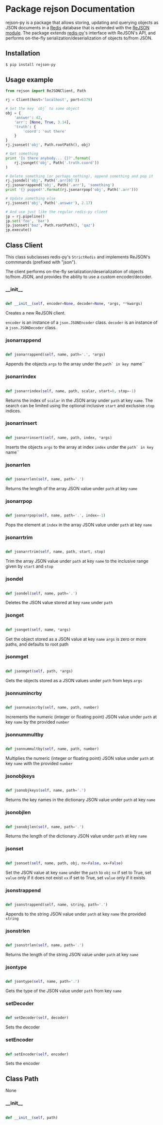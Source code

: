 # Package rejson Documentation


rejson-py is a package that allows storing, updating and querying objects as
JSON documents in a [Redis](https://redis.io) database that is extended with the
[ReJSON module](https://github.com/redislabsmodules/rejson). The package extends
[redis-py](https://github.com/andymccurdy/redis-py)'s interface with ReJSON's
API, and performs on-the-fly serialization/deserialization of objects to/from
JSON.

## Installation

```bash
$ pip install rejson-py
```

## Usage example

```python
from rejson import ReJSONClient, Path

rj = Client(host='localhost', port=6379)

# Set the key `obj` to some object
obj = {
    'answer': 42,
    'arr': [None, True, 3.14],
    'truth': {
        'coord': 'out there'
    }
}
rj.jsonset('obj', Path.rootPath(), obj)

# Get something
print 'Is there anybody... {}?'.format(
    rj.jsonget('obj', Path('.truth.coord'))
)

# Delete something (or perhaps nothing), append something and pop it
rj.jsondel('obj', Path('.arr[0]'))
rj.jsonarrappend('obj', Path('.arr'), 'something')
print '{} popped!'.format(rj.jsonarrpop('obj', Path('.arr')))

# Update something else
rj.jsonset('obj', Path('.answer'), 2.17)

# And use just like the regular redis-py client
jp = rj.pipeline()
jp.set('foo', 'bar')
jp.jsonset('baz', Path.rootPath(), 'qaz')
jp.execute()
```

## Class Client
This class subclasses redis-py's `StrictRedis` and implements ReJSON's
commmands (prefixed with "json").

The client performs on-the-fly serialization/deserialization of objects
to/from JSON, and provides the ability to use a custom encoder/decoder.
### \_\_init\_\_
```py

def __init__(self, encoder=None, decoder=None, *args, **kwargs)

```



Creates a new ReJSON client.


``encoder`` is an instance of a ``json.JSONEncoder`` class.
``decoder`` is an instance of a ``json.JSONDecoder`` class.


### jsonarrappend
```py

def jsonarrappend(self, name, path='.', *args)

```



Appends the objects ``args`` to the array under the ``path` in key
``name``


### jsonarrindex
```py

def jsonarrindex(self, name, path, scalar, start=0, stop=-1)

```



Returns the index of ``scalar`` in the JSON array under ``path`` at key
``name``. The search can be limited using the optional inclusive
``start`` and exclusive ``stop`` indices.


### jsonarrinsert
```py

def jsonarrinsert(self, name, path, index, *args)

```



Inserts the objects ``args`` to the array at index ``index`` under the
``path` in key ``name``


### jsonarrlen
```py

def jsonarrlen(self, name, path='.')

```



Returns the length of the array JSON value under ``path`` at key
``name``


### jsonarrpop
```py

def jsonarrpop(self, name, path='.', index=-1)

```



Pops the element at ``index`` in the array JSON value under ``path`` at
key ``name``


### jsonarrtrim
```py

def jsonarrtrim(self, name, path, start, stop)

```



Trim the array JSON value under ``path`` at key ``name`` to the 
inclusive range given by ``start`` and ``stop``


### jsondel
```py

def jsondel(self, name, path='.')

```



Deletes the JSON value stored at key ``name`` under ``path``


### jsonget
```py

def jsonget(self, name, *args)

```



Get the object stored as a JSON value at key ``name``
``args`` is zero or more paths, and defaults to root path


### jsonmget
```py

def jsonmget(self, path, *args)

```



Gets the objects stored as a JSON values under ``path`` from 
keys ``args``


### jsonnumincrby
```py

def jsonnumincrby(self, name, path, number)

```



Increments the numeric (integer or floating point) JSON value under
``path`` at key ``name`` by the provided ``number``


### jsonnummultby
```py

def jsonnummultby(self, name, path, number)

```



Multiplies the numeric (integer or floating point) JSON value under
``path`` at key ``name`` with the provided ``number``


### jsonobjkeys
```py

def jsonobjkeys(self, name, path='.')

```



Returns the key names in the dictionary JSON value under ``path`` at key
``name``


### jsonobjlen
```py

def jsonobjlen(self, name, path='.')

```



Returns the length of the dictionary JSON value under ``path`` at key
``name``


### jsonset
```py

def jsonset(self, name, path, obj, nx=False, xx=False)

```



Set the JSON value at key ``name`` under the ``path`` to ``obj``
``nx`` if set to True, set ``value`` only if it does not exist
``xx`` if set to True, set ``value`` only if it exists


### jsonstrappend
```py

def jsonstrappend(self, name, string, path='.')

```



Appends to the string JSON value under ``path`` at key ``name`` the
provided ``string``


### jsonstrlen
```py

def jsonstrlen(self, name, path='.')

```



Returns the length of the string JSON value under ``path`` at key
``name``


### jsontype
```py

def jsontype(self, name, path='.')

```



Gets the type of the JSON value under ``path`` from key ``name``


### setDecoder
```py

def setDecoder(self, decoder)

```



Sets the decoder


### setEncoder
```py

def setEncoder(self, encoder)

```



Sets the encoder




## Class Path
None
### \_\_init\_\_
```py

def __init__(self, path)

```





